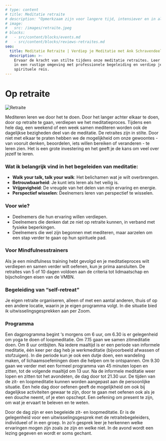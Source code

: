 ```yaml
---
# type: content
# title: Meditatie retraite
# description: "Opmerkzaam zijn voor langere tijd, intensiever en in alles wat we doen"
# image:
#   src: /images/retraite.jpeg
# blocks:
#   - src/content/blocks/events.md
#   - src/content/blocks/reviews-retraites.md
seo:
  title: Meditatie Retraite | Verdiep je Meditatie met Ank Schravendeel
  description: >-
    Ervaar de kracht van stilte tijdens onze meditatie retraites. Leer mediteren
    in een rustige omgeving met professionele begeleiding en verdiep je
    spirituele reis.
---
```


# Op retraite

![Retraite](/images/retraite.jpeg)

Mediteren leren we door het te doen. Door het langer achter elkaar te doen, door op retraite te gaan, verdiepen we het meditatieproces. Tijdens een hele dag, een weekend of een week samen mediteren worden ook de dagelijkse bezigheden deel van de meditatie. De retraites zijn in stilte. Door niet met elkaar te praten hebben we de mogelijkheid om onze gewoontes - van vooruit denken, beoordelen, iets willen bereiken of veranderen - te leren zien. Het is een grote investering en het geeft je de kans om veel over jezelf te leren.

### Wat ik belangrijk vind in het begeleiden van meditatie:

- **Walk your talk, talk your walk**: Het belichamen wat je wilt overbrengen.
- **Betrouwbaarheid**: Je kunt iets leren als het veilig is.
- **Vrijgevigheid**: De vreugde van het delen van mijn ervaring en energie.
- **Perspectief wisselen**: Deelnemers leren van perspectief te wisselen.

### Voor wie?

- Deelnemers die hun ervaring willen verdiepen.
- Deelnemers die denken dat ze niet op retraite kunnen, in verband met fysieke beperkingen.
- Deelnemers die wel zijn begonnen met mediteren, maar aarzelen om een stap verder te gaan op hun spirituele pad.

### Voor Mindfulnesstrainers

Als je een mindfulness training hebt gevolgd en je meditatieproces wilt verdiepen en samen verder wilt oefenen, kun je prima aansluiten. De retraites van 5 of 10 dagen voldoen aan de criteria tot lidmaatschap en bijscholingen eisen van de VMBN.

### Begeleiding van “self-retreat”

Je eigen retraite organiseren, alleen of met een aantal anderen, thuis of op een andere locatie, waarin je je eigen programma volgt. In die situatie bied ik uitwisselingsgesprekken aan per Zoom.

### Programma

Een dagprogramma begint ‘s morgens om 6 uur, om 6.30 is er gelegenheid om yoga te doen of loopmeditatie. Om 7.15 gaan we samen zitmeditatie doen. Om 8 uur ontbijten. Na iedere maaltijd is er een periode van informele meditatie, één keer per dag heb je werkmeditatie (bijvoorbeeld afwassen of stofzuigen). In die periode kun je ook een dutje doen, een wandeling maken, of lichaamsoefeningen doen die helpen om te ontspannen. Om 9.30 gaan we verder met een formeel programma van 45 minuten lopen en zitten, tot de volgende maaltijd om 13 uur. Na de informele meditatie weer lopen en zitten tot het avondeten, de dag door tot 21.30 uur. De tijden van de zit- en loopmeditatie kunnen worden aangepast aan de persoonlijke situatie. Een hele dag door oefenen geeft de mogelijkheid om ook bij dagelijkse activiteiten gewaar te zijn, door te gaan met oefenen ook als je een douche neemt, of je eten opschept. Een oefening om present te zijn, om wat je ervaart te beleven en te weten.

Door de dag zijn er een begeleide zit- en loopmeditatie. Er is de gelegenheid voor een uitwisselingsgesprek met de retraitebegeleiders, individueel of in een groep. In zo’n gesprek leer je herkennen welke ervaringen mogen zijn zoals ze zijn en welke niet. In de avond wordt een lezing gegeven en wordt er soms gechant.
